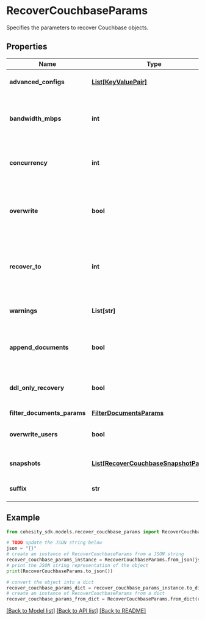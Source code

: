 # RecoverCouchbaseParams

Specifies the parameters to recover Couchbase objects.

## Properties

Name | Type | Description | Notes
------------ | ------------- | ------------- | -------------
**advanced_configs** | [**List[KeyValuePair]**](KeyValuePair.md) | Specifies the advanced configuration for a recovery job. | [optional] 
**bandwidth_mbps** | **int** | Specifies the maximum network bandwidth that each concurrent IO Stream can use for exchanging data with the cluster. | [optional] 
**concurrency** | **int** | Specifies the maximum number of concurrent IO Streams that will be created to exchange data with the cluster. | [optional] 
**overwrite** | **bool** | Set to true to overwrite an existing object at the destination. If set to false, and the same object exists at the destination, then recovery will fail for that object. | [optional] 
**recover_to** | **int** | Specifies the &#39;Source Registration ID&#39; of the source where the objects are to be recovered. If this is not specified, the recovery job will recover to the original location. | [optional] 
**warnings** | **List[str]** | This field will hold the warnings in cases where the job status is SucceededWithWarnings. | [optional] [readonly] 
**append_documents** | **bool** | If set to true, docuements from the bucket being recovered will be appended into the bucket at the destination. | [optional] 
**ddl_only_recovery** | **bool** | Set to true to recover only the bucket configurations. No documents will be recovered. | [optional] 
**filter_documents_params** | [**FilterDocumentsParams**](FilterDocumentsParams.md) |  | 
**overwrite_users** | **bool** | If set to true existing users will be replaced with users from the bucket being recovered. | [optional] 
**snapshots** | [**List[RecoverCouchbaseSnapshotParams]**](RecoverCouchbaseSnapshotParams.md) | Specifies the local snapshot ids of the Objects to be recovered. | 
**suffix** | **str** | A suffix that is to be applied to all recovered objects. | [optional] 

## Example

```python
from cohesity_sdk.models.recover_couchbase_params import RecoverCouchbaseParams

# TODO update the JSON string below
json = "{}"
# create an instance of RecoverCouchbaseParams from a JSON string
recover_couchbase_params_instance = RecoverCouchbaseParams.from_json(json)
# print the JSON string representation of the object
print(RecoverCouchbaseParams.to_json())

# convert the object into a dict
recover_couchbase_params_dict = recover_couchbase_params_instance.to_dict()
# create an instance of RecoverCouchbaseParams from a dict
recover_couchbase_params_from_dict = RecoverCouchbaseParams.from_dict(recover_couchbase_params_dict)
```
[[Back to Model list]](../README.md#documentation-for-models) [[Back to API list]](../README.md#documentation-for-api-endpoints) [[Back to README]](../README.md)


